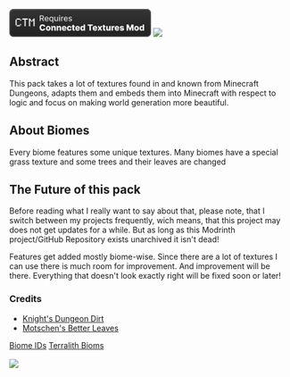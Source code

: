 <a href="https://modrinth.com/mod/continuity"><img src="https://raw.githubusercontent.com/annhilati/devins-badges-extended/8ca058f5334de6146a52578aefc5326fc275aed3/assets/cozy/requires/ctm_vector.svg" height="50"></a> <a href="https://discord.gg/2YvbptpAqz"><img src="https://raw.githubusercontent.com/intergrav/devins-badges/refs/heads/v3/assets/cozy-minimal/social/discord-singular_vector.svg" height="50"></a>

## Abstract
This pack takes a lot of textures found in and known from Minecraft Dungeons, adapts them and embeds them into Minecraft with respect to logic and focus on making world generation more beautiful.

## About Biomes
Every biome features some unique textures. Many biomes have a special grass texture and some trees and their leaves are changed

## The Future of this pack
Before reading what I really want to say about that, please note, that I switch between my projects frequently, wich means, that this project may does not get updates for a while. But as long as this Modrinth project/GitHub Repository exists unarchived it isn't dead!

Features get added mostly biome-wise.
Since there are a lot of textures I can use there is much room for improvement. And improvement will be there. Everything that doesn't look exactly right will be fixed soon or later!

### Credits
- <a href="https://modrinth.com/resourcepack/knights-dungeon-dirt">Knight's Dungeon Dirt</a></li>
- <a href="https://modrinth.com/resourcepack/better-leaves">Motschen's Better Leaves

[Biome IDs](https://minecraft.wiki/w/Biome#Biome_IDs)
[Terralith Bioms](https://stardustlabs.miraheze.org/wiki/Terralith#Surface_biomes)

<a href="https://gist.github.com/annhilati/fe0aa36a344e3386212177a57392ad38"><img align="center" src="https://github-readme-stats.vercel.app/api/gist?id=fe0aa36a344e3386212177a57392ad38&theme=dark&bg_color=161928&title_color=ffffff&text_color=ffffff&border_color=2A2630&description_lines_count=3" /></a>
